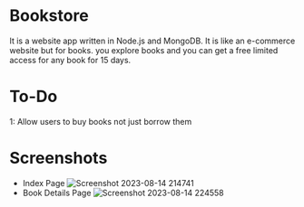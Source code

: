 # Bookstore
It is a website app written in Node.js and MongoDB. It is like an e-commerce website but for books. you explore books and you can get a free limited access for any book for 15 days.
# To-Do
1: Allow users to buy books not just borrow them

# Screenshots
- Index Page
![Screenshot 2023-08-14 214741](https://github.com/moataz-bellah/Bookstore-Nodejs-express-MongoDB-/assets/47069499/435fd759-5a6c-471c-99e5-0348d82fa341)
- Book Details Page
![Screenshot 2023-08-14 224558](https://github.com/moataz-bellah/Bookstore-Nodejs-express-MongoDB-/assets/47069499/770cb5fd-e63f-4554-a536-db5ba0b78e3e)
